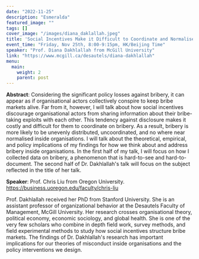 ```yaml
---
date: "2022-11-25"
description: "Esmeralda"
featured_image: ""
tags: []
cover_image: "/images/diana_daklallah.jpeg"
title: 'Social Incentives Make it Difficult to Coordinate and Normalise Bribery inside Organisations'
event_time: "Friday, Nov 25th, 8:00-9:15pm, HK/Beijing Time"
speaker: "Prof. Diana Dakhlallah from McGill University"
link: "https://www.mcgill.ca/desautels/diana-dakhlallah"
menu:
  main:
    weight: 2
    parent: post
---
```


**Abstract**: Considering the significant policy losses against bribery, it can appear as if organisational actors collectively conspire to keep bribe markets alive. Far from it, however, I will talk about how social incentives discourage organisational actors from sharing information about their bribe-taking exploits with each other. This tendency against disclosure makes it costly and difficult for them to coordinate on bribery. As a result, bribery is more likely to be unevenly distributed, uncoordinated, and no where near normalised inside organisations. I will talk about the theoretical, empirical, and policy implications of my findings for how we think about and address bribery inside organisations. In the first half of my talk, I will focus on how I collected data on bribery, a phenomenon that is hard-to-see and hard-to-document. The second half of Dr. Dakhlallah's talk will focus on the subject reflected in the title of her talk.

**Speaker**: Prof. Chris Liu from Oregon University. https://business.uoregon.edu/faculty/chris-liu

Prof. Dakhlallah received her PhD from Stanford University. She is an assistant professor of organizational behavior at the Desautels Faculty of Management, McGill University. Her research crosses organisational theory, political economy, economic sociology, and global health. She is one of the very few scholars who combine in depth field work, survey methods, and field experimental methods to study how social incentives structure bribe markets. The findings of Dr. Dakhlallah's research has important implications for our theories of misconduct inside organisations and the policy interventions we design.
